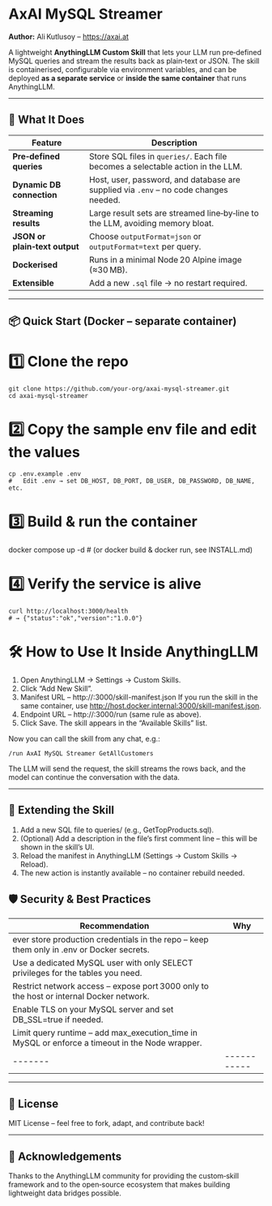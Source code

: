 # AxAI MySQL Streamer  

**Author:** Ali Kutlusoy – <https://axai.at>  

A lightweight **AnythingLLM Custom Skill** that lets your LLM run pre‑defined MySQL queries and stream the results back as plain‑text or JSON. The skill is containerised, configurable via environment variables, and can be deployed **as a separate service** or **inside the same container** that runs AnythingLLM.

---  

## 🎯 What It Does  

| Feature | Description |
| ------- | ----------- |
| **Pre‑defined queries** | Store SQL files in `queries/`. Each file becomes a selectable action in the LLM. |
| **Dynamic DB connection** | Host, user, password, and database are supplied via `.env` – no code changes needed. |
| **Streaming results** | Large result sets are streamed line‑by‑line to the LLM, avoiding memory bloat. |
| **JSON or plain‑text output** | Choose `outputFormat=json` or `outputFormat=text` per query. |
| **Dockerised** | Runs in a minimal Node 20 Alpine image (≈30 MB). |
| **Extensible** | Add a new `.sql` file → no restart required. |

---  

## 📦 Quick Start (Docker – separate container)


# 1️⃣ Clone the repo
```
git clone https://github.com/your‑org/axai-mysql-streamer.git
cd axai-mysql-streamer
```

# 2️⃣ Copy the sample env file and edit the values
```
cp .env.example .env
#   Edit .env → set DB_HOST, DB_PORT, DB_USER, DB_PASSWORD, DB_NAME, etc.
```

# 3️⃣ Build & run the container
docker compose up -d   # (or docker build & docker run, see INSTALL.md)

# 4️⃣ Verify the service is alive
```
curl http://localhost:3000/health
# → {"status":"ok","version":"1.0.0"}
```

# 🛠️ How to Use It Inside AnythingLLM
1. Open AnythingLLM → Settings → Custom Skills.
2. Click “Add New Skill”.
3. Manifest URL – http://<host-or-ip>:3000/skill-manifest.json If you run the skill in the same container, use http://host.docker.internal:3000/skill-manifest.json.
4. Endpoint URL – http://<host-or-ip>:3000/run (same rule as above).
5. Click Save. The skill appears in the “Available Skills” list.

Now you can call the skill from any chat, e.g.:

```
/run AxAI MySQL Streamer GetAllCustomers
```

The LLM will send the request, the skill streams the rows back, and the model can continue the conversation with the data.

---

## 🔧 Extending the Skill
1. Add a new SQL file to queries/ (e.g., GetTopProducts.sql).
2. (Optional) Add a description in the file’s first comment line – this will be shown in the skill’s UI.
3. Reload the manifest in AnythingLLM (Settings → Custom Skills → Reload).
4. The new action is instantly available – no container rebuild needed.

## 🛡️ Security & Best Practices
| Recommendation | Why |
| ------- | ----------- |
|ever store production credentials in the repo – keep them only in .env or Docker secrets.||
|Use a dedicated MySQL user with only SELECT privileges for the tables you need.||
|Restrict network access – expose port 3000 only to the host or internal Docker network.||
|Enable TLS on your MySQL server and set DB_SSL=true if needed.||
|Limit query runtime – add max_execution_time in MySQL or enforce a timeout in the Node wrapper.||
| ------- | ----------- |

---

## 📜 License
MIT License – feel free to fork, adapt, and contribute back!

---

## 🙏 Acknowledgements
Thanks to the AnythingLLM community for providing the custom‑skill framework and to the open‑source ecosystem that makes building lightweight data bridges possible.